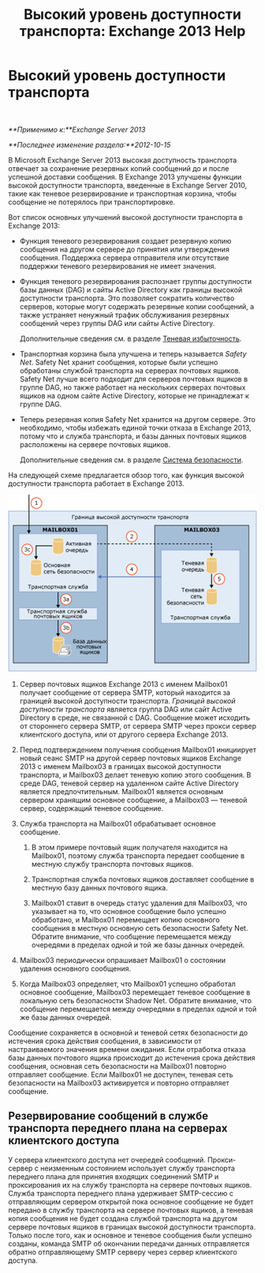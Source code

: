 ﻿---
title: 'Высокий уровень доступности транспорта: Exchange 2013 Help'
TOCTitle: Высокий уровень доступности транспорта
ms:assetid: e9ec6d05-f441-4cca-8592-8f7469948299
ms:mtpsurl: https://technet.microsoft.com/ru-ru/library/JJ657506(v=EXCHG.150)
ms:contentKeyID: 50489362
ms.date: 04/30/2018
mtps_version: v=EXCHG.150
ms.translationtype: HT
---

# Высокий уровень доступности транспорта

 

_**Применимо к:**Exchange Server 2013_

_**Последнее изменение раздела:**2012-10-15_

В Microsoft Exchange Server 2013 высокая доступность транспорта отвечает за сохранение резервных копий сообщений до и после успешной доставки сообщения. В Exchange 2013 улучшены функции высокой доступности транспорта, введенные в Exchange Server 2010, такие как теневое резервирование и транспортная корзина, чтобы сообщение не потерялось при транспортировке.

Вот список основных улучшений высокой доступности транспорта в Exchange 2013:

  - Функция теневого резервирования создает резервную копию сообщения на другом сервере до принятия или утверждения сообщения. Поддержка сервера отправителя или отсутствие поддержки теневого резервирования не имеет значения.

  - Функция теневого резервирования распознает группы доступности базы данных (DAG) и сайты Active Directory как границы высокой доступности транспорта. Это позволяет сократить количество серверов, которые могут содержать резервные копии сообщений, а также устраняет ненужный трафик обслуживания резервных сообщений через группы DAG или сайты Active Directory.
    
    Дополнительные сведения см. в разделе [Теневая избыточность](shadow-redundancy-exchange-2013-help.md).

  - Транспортная корзина была улучшена и теперь называется *Safety Net*. Safety Net хранит сообщения, которые были успешно обработаны службой транспорта на серверах почтовых ящиков. Safety Net лучше всего подходит для серверов почтовых ящиков в группе DAG, но также работает на нескольких серверах почтовых ящиков на одном сайте Active Directory, которые не принадлежат к группе DAG.

  - Теперь резервная копия Safety Net хранится на другом сервере. Это необходимо, чтобы избежать единой точки отказа в Exchange 2013, потому что и служба транспорта, и базы данных почтовых ящиков расположены на сервере почтовых ящиков.
    
    Дополнительные сведения см. в разделе [Система безопасности](safety-net-exchange-2013-help.md).

На следующей схеме предлагается обзор того, как функция высокой доступности транспорта работает в Exchange 2013.

![Обзор высокой доступности транспорта](images/JJ657506.88f2284d-8afe-4c8f-94a6-cd4c097a55d8(EXCHG.150).gif "Обзор высокой доступности транспорта")

1.  Сервер почтовых ящиков Exchange 2013 с именем Mailbox01 получает сообщение от сервера SMTP, который находится за границей высокой доступности транспорта. *Границей высокой доступности транспорта* является группа DAG или сайт Active Directory в среде, не связанной с DAG. Сообщение может исходить от стороннего сервера SMTP, от сервера SMTP через прокси сервер клиентского доступа, или от другого сервера Exchange 2013.

2.  Перед подтверждением получения сообщения Mailbox01 инициирует новый сеанс SMTP на другой сервер почтовых ящиков Exchange 2013 с именем Mailbox03 в границах высокой доступности транспорта, и Mailbox03 делает теневую копию этого сообщения. В среде DAG, теневой сервер на удаленном сайте Active Directory является предпочтительным. Mailbox01 является основным сервером хранящим основное сообщение, а Mailbox03 — теневой сервер, содержащий теневое сообщение.

3.  Служба транспорта на Mailbox01 обрабатывает основное сообщение.
    
    1.  В этом примере почтовый ящик получателя находится на Mailbox01, поэтому служба транспорта передает сообщение в местную службу транспорта почтовых ящиков.
    
    2.  Транспортная служба почтовых ящиков доставляет сообщение в местную базу данных почтового ящика.
    
    3.  Mailbox01 ставит в очередь статус удаления для Mailbox03, что указывает на то, что основное сообщение было успешно обработано, и Mailbox01 перемещает копию основного сообщения в местную основную сеть безопасности Safety Net. Обратите внимание, что сообщение перемещается между очередями в пределах одной и той же базы данных очередей.

4.  Mailbox03 периодически опрашивает Mailbox01 о состоянии удаления основного сообщения.

5.  Когда Mailbox03 определяет, что Mailbox01 успешно обработал основное сообщение, Mailbox03 перемещает теневое сообщение в локальную сеть безопасности Shadow Net. Обратите внимание, что сообщение перемещается между очередями в пределах одной и той же базы данных очередей.

Сообщение сохраняется в основной и теневой сетях безопасности до истечения срока действия сообщения, в зависимости от настраиваемого значения времени ожидания. Если отработка отказа базы данных почтового ящика происходит до истечения срока действия сообщения, основная сеть безопасности на Mailbox01 повторно отправляет сообщение. Если Mailbox01 не доступен, теневая сеть безопасности на Mailbox03 активируется и повторно отправляет сообщение.

## Резервирование сообщений в службе транспорта переднего плана на серверах клиентского доступа

У сервера клиентского доступа нет очередей сообщений. Прокси-сервер с неизменным состоянием использует службу транспорта переднего плана для принятия входящих соединений SMTP и проксирования их на службу транспорта на сервере почтовых ящиков. Служба транспорта переднего плана удерживает SMTP-сессию с отправляющим сервером открытой пока основное сообщение не будет передано в службу транспорта на сервере почтовых ящиков, а теневая копия сообщения не будет создана службой транспорта на другом сервере почтовых ящиков в границах высокой доступности транспорта. Только после того, как и основное и теневое сообщения были успешно созданы, команда SMTP об окончании передачи данных отправляется обратно отправляющему SMTP серверу через сервер клиентского доступа.

